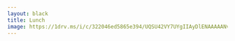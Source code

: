 ```yaml
---
layout: black
title: Lunch
image: https://1drv.ms/i/c/322046ed5865e394/UQSU42VY7UYgIIAyDlENAAAAANvGZvtwS4h65KE?width=1024
---
```


